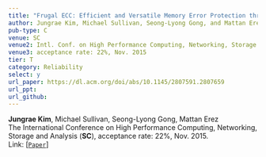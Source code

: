 ```yaml
---
title: "Frugal ECC: Efficient and Versatile Memory Error Protection through Fine-grained Compression"
author: Jungrae Kim, Michael Sullivan, Seong-Lyong Gong, and Mattan Erez
pub-type: C
venue: SC
venue2: Intl. Conf. on High Performance Computing, Networking, Storage and Analysis
venue3: acceptance rate: 22%, Nov. 2015
tier: T
category: Reliability
select: y
url_paper: https://dl.acm.org/doi/abs/10.1145/2807591.2807659
url_ppt:
url_github:
---
```


**Jungrae Kim**, Michael Sullivan, Seong-Lyong Gong, Mattan Erez<br>
The International Conference on High Performance Computing, Networking, Storage and Analysis (**SC**), acceptance rate: 22%, Nov. 2015. <br>
Link: [[```Paper```](https://dl.acm.org/doi/abs/10.1145/2807591.2807659)]

